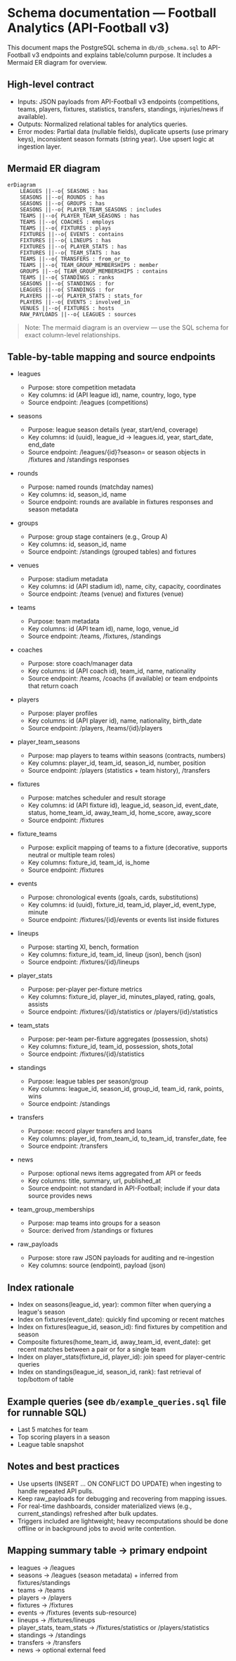 # Schema documentation — Football Analytics (API-Football v3)

This document maps the PostgreSQL schema in `db/db_schema.sql` to API-Football v3 endpoints and explains table/column purpose. It includes a Mermaid ER diagram for overview.

## High-level contract

- Inputs: JSON payloads from API-Football v3 endpoints (competitions, teams, players, fixtures, statistics, transfers, standings, injuries/news if available).
- Outputs: Normalized relational tables for analytics queries.
- Error modes: Partial data (nullable fields), duplicate upserts (use primary keys), inconsistent season formats (string year). Use upsert logic at ingestion layer.

## Mermaid ER diagram

```mermaid
erDiagram
    LEAGUES ||--o{ SEASONS : has
    SEASONS ||--o{ ROUNDS : has
    SEASONS ||--o{ GROUPS : has
    SEASONS ||--o{ PLAYER_TEAM_SEASONS : includes
    TEAMS ||--o{ PLAYER_TEAM_SEASONS : has
    TEAMS ||--o{ COACHES : employs
    TEAMS ||--o{ FIXTURES : plays
    FIXTURES ||--o{ EVENTS : contains
    FIXTURES ||--o{ LINEUPS : has
    FIXTURES ||--o{ PLAYER_STATS : has
    FIXTURES ||--o{ TEAM_STATS : has
    TEAMS ||--o{ TRANSFERS : from_or_to
    TEAMS ||--o{ TEAM_GROUP_MEMBERSHIPS : member
    GROUPS ||--o{ TEAM_GROUP_MEMBERSHIPS : contains
    TEAMS ||--o{ STANDINGS : ranks
    SEASONS ||--o{ STANDINGS : for
    LEAGUES ||--o{ STANDINGS : for
    PLAYERS ||--o{ PLAYER_STATS : stats_for
    PLAYERS ||--o{ EVENTS : involved_in
    VENUES ||--o{ FIXTURES : hosts
    RAW_PAYLOADS ||--o{ LEAGUES : sources
```

> Note: The mermaid diagram is an overview — use the SQL schema for exact column-level relationships.

## Table-by-table mapping and source endpoints

- leagues
  - Purpose: store competition metadata
  - Key columns: id (API league id), name, country, logo, type
  - Source endpoint: /leagues (competitions)

- seasons
  - Purpose: league season details (year, start/end, coverage)
  - Key columns: id (uuid), league_id -> leagues.id, year, start_date, end_date
  - Source endpoint: /leagues/{id}?season= or season objects in /fixtures and /standings responses

- rounds
  - Purpose: named rounds (matchday names)
  - Key columns: id, season_id, name
  - Source endpoint: rounds are available in fixtures responses and season metadata

- groups
  - Purpose: group stage containers (e.g., Group A)
  - Key columns: id, season_id, name
  - Source endpoint: /standings (grouped tables) and fixtures

- venues
  - Purpose: stadium metadata
  - Key columns: id (API stadium id), name, city, capacity, coordinates
  - Source endpoint: /teams (venue) and fixtures (venue)

- teams
  - Purpose: team metadata
  - Key columns: id (API team id), name, logo, venue_id
  - Source endpoint: /teams, /fixtures, /standings

- coaches
  - Purpose: store coach/manager data
  - Key columns: id (API coach id), team_id, name, nationality
  - Source endpoint: /teams, /coachs (if available) or team endpoints that return coach

- players
  - Purpose: player profiles
  - Key columns: id (API player id), name, nationality, birth_date
  - Source endpoint: /players, /teams/{id}/players

- player_team_seasons
  - Purpose: map players to teams within seasons (contracts, numbers)
  - Key columns: player_id, team_id, season_id, number, position
  - Source endpoint: /players (statistics + team history), /transfers

- fixtures
  - Purpose: matches scheduler and result storage
  - Key columns: id (API fixture id), league_id, season_id, event_date, status, home_team_id, away_team_id, home_score, away_score
  - Source endpoint: /fixtures

- fixture_teams
  - Purpose: explicit mapping of teams to a fixture (decorative, supports neutral or multiple team roles)
  - Key columns: fixture_id, team_id, is_home
  - Source endpoint: /fixtures

- events
  - Purpose: chronological events (goals, cards, substitutions)
  - Key columns: id (uuid), fixture_id, team_id, player_id, event_type, minute
  - Source endpoint: /fixtures/{id}/events or events list inside fixtures

- lineups
  - Purpose: starting XI, bench, formation
  - Key columns: fixture_id, team_id, lineup (json), bench (json)
  - Source endpoint: /fixtures/{id}/lineups

- player_stats
  - Purpose: per-player per-fixture metrics
  - Key columns: fixture_id, player_id, minutes_played, rating, goals, assists
  - Source endpoint: /fixtures/{id}/statistics or /players/{id}/statistics

- team_stats
  - Purpose: per-team per-fixture aggregates (possession, shots)
  - Key columns: fixture_id, team_id, possession, shots_total
  - Source endpoint: /fixtures/{id}/statistics

- standings
  - Purpose: league tables per season/group
  - Key columns: league_id, season_id, group_id, team_id, rank, points, wins
  - Source endpoint: /standings

- transfers
  - Purpose: record player transfers and loans
  - Key columns: player_id, from_team_id, to_team_id, transfer_date, fee
  - Source endpoint: /transfers

- news
  - Purpose: optional news items aggregated from API or feeds
  - Key columns: title, summary, url, published_at
  - Source endpoint: not standard in API-Football; include if your data source provides news

- team_group_memberships
  - Purpose: map teams into groups for a season
  - Source: derived from /standings or fixtures

- raw_payloads
  - Purpose: store raw JSON payloads for auditing and re-ingestion
  - Key columns: source (endpoint), payload (json)

## Index rationale

- Index on seasons(league_id, year): common filter when querying a league's season
- Index on fixtures(event_date): quickly find upcoming or recent matches
- Index on fixtures(league_id, season_id): find fixtures by competition and season
- Composite fixtures(home_team_id, away_team_id, event_date): get recent matches between a pair or for a single team
- Index on player_stats(fixture_id, player_id): join speed for player-centric queries
- Index on standings(league_id, season_id, rank): fast retrieval of top/bottom of table

## Example queries (see `db/example_queries.sql` file for runnable SQL)

- Last 5 matches for team
- Top scoring players in a season
- League table snapshot

## Notes and best practices

- Use upserts (INSERT ... ON CONFLICT DO UPDATE) when ingesting to handle repeated API pulls.
- Keep raw_payloads for debugging and recovering from mapping issues.
- For real-time dashboards, consider materialized views (e.g., current_standings) refreshed after bulk updates.
- Triggers included are lightweight; heavy recomputations should be done offline or in background jobs to avoid write contention.

## Mapping summary table -> primary endpoint

- leagues -> /leagues
- seasons -> /leagues (season metadata) + inferred from fixtures/standings
- teams -> /teams
- players -> /players
- fixtures -> /fixtures
- events -> /fixtures (events sub-resource)
- lineups -> /fixtures/lineups
- player_stats, team_stats -> /fixtures/statistics or /players/statistics
- standings -> /standings
- transfers -> /transfers
- news -> optional external feed
